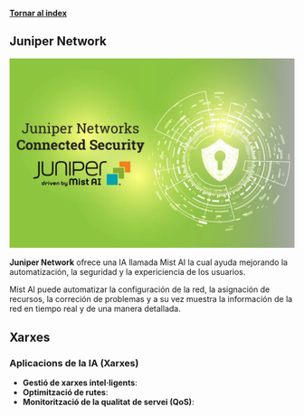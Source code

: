 [**Tornar al index**](/index.md)
## Juniper Network

![Logo](Logo.png)

**Juniper Network** ofrece una IA llamada Mist AI la cual ayuda mejorando la automatización, la seguridad y la expericiencia de los usuarios.

Mist AI puede automatizar la configuración de la red, la asignación de recursos, la correción de problemas y a su vez muestra la información de la red en tiempo real y de una manera detallada.


## Xarxes

### Aplicacions de la IA (Xarxes)

- **Gestió de xarxes intel·ligents**:
- **Optimització de rutes**:
- **Monitorització de la qualitat de servei (QoS)**: